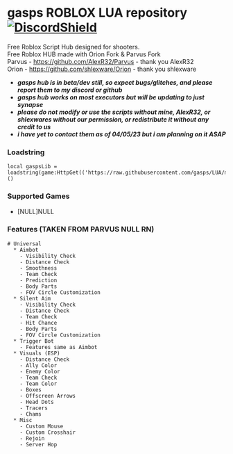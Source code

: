 <h1 class="code-line" data-line-start=0 data-line-end=1 ><a id="gasps_ROBLOX_LUA_repository__DiscordShieldhttpsdiscordappcomapiguilds1076306338172379237widgetpnghttpsdiscordgghb8D3FfUDQ_0"></a>gasps ROBLOX LUA repository  <a href="https://discord.gg/hb8D3FfUDQ"><img src="https://discordapp.com/api/guilds/1076306338172379237/widget.png" alt="DiscordShield"></a></h1>
<p class="has-line-data" data-line-start="1" data-line-end="5">Free Roblox Script Hub designed for shooters.<br>
Free Roblox HUB made with Orion Fork &amp; Parvus Fork<br>
Parvus - <a href="https://github.com/AlexR32/Parvus">https://github.com/AlexR32/Parvus</a> - thank you AlexR32<br>
Orion - <a href="https://github.com/shlexware/Orion">https://github.com/shlexware/Orion</a> - thank you shlexware</p>
<ul>
<li class="has-line-data" data-line-start="6" data-line-end="7"><strong><em>gasps hub is in beta/dev still, so expect bugs/glitches, and please report them to my discord or github</em></strong></li>
<li class="has-line-data" data-line-start="7" data-line-end="8"><strong><em>gasps hub works on most executors but will be updating to just synapse</em></strong></li>
<li class="has-line-data" data-line-start="8" data-line-end="9"><strong><em>please do not modify or use the scripts without mine, AlexR32, or shlexwares without our permission, or redistribute it without any credit to us</em></strong></li>
<li class="has-line-data" data-line-start="9" data-line-end="11"><strong><em>i have yet to contact them as of 04/05/23 but i  am planning on it ASAP</em></strong></li>
</ul>
<h3 class="code-line" data-line-start=11 data-line-end=12 ><a id="Loadstring_11"></a>Loadstring</h3>
<pre><code class="has-line-data" data-line-start="13" data-line-end="15" class="language-lua"><span class="hljs-keyword">local</span> gaspsLib = <span class="hljs-built_in">loadstring</span>(game:HttpGet((<span class="hljs-string">'https://raw.githubusercontent.com/gasps/LUA/main/gasps/gaspsUI/source'</span>)))()
</code></pre>
<h3 class="code-line" data-line-start=15 data-line-end=16 ><a id="Supported_Games_15"></a>Supported Games</h3>
<ul>
<li class="has-line-data" data-line-start="16" data-line-end="17">[NULL]NULL</li>
</ul>
<h3 class="code-line" data-line-start=17 data-line-end=18 ><a id="Features_TAKEN_FROM_PARVUS_NULL_RN_17"></a>Features (TAKEN FROM PARVUS NULL RN)</h3>
<pre><code class="has-line-data" data-line-start="19" data-line-end="54" class="language-markdown"><span class="hljs-header"># Universal</span>
  * Aimbot
<span class="hljs-code">    - Visibility Check</span>
<span class="hljs-code">    - Distance Check</span>
<span class="hljs-code">    - Smoothness</span>
<span class="hljs-code">    - Team Check</span>
<span class="hljs-code">    - Prediction</span>
<span class="hljs-code">    - Body Parts</span>
<span class="hljs-code">    - FOV Circle Customization</span>
  * Silent Aim
<span class="hljs-code">    - Visibility Check</span>
<span class="hljs-code">    - Distance Check</span>
<span class="hljs-code">    - Team Check</span>
<span class="hljs-code">    - Hit Chance</span>
<span class="hljs-code">    - Body Parts</span>
<span class="hljs-code">    - FOV Circle Customization</span>
  * Trigger Bot
<span class="hljs-code">    - Features same as Aimbot</span>
  * Visuals (ESP)
<span class="hljs-code">    - Distance Check</span>
<span class="hljs-code">    - Ally Color</span>
<span class="hljs-code">    - Enemy Color</span>
<span class="hljs-code">    - Team Check</span>
<span class="hljs-code">    - Team Color</span>
<span class="hljs-code">    - Boxes</span>
<span class="hljs-code">    - Offscreen Arrows</span>
<span class="hljs-code">    - Head Dots</span>
<span class="hljs-code">    - Tracers</span>
<span class="hljs-code">    - Chams</span>
  * Misc
<span class="hljs-code">    - Custom Mouse</span>
<span class="hljs-code">    - Custom Crosshair</span>
<span class="hljs-code">    - Rejoin</span>
<span class="hljs-code">    - Server Hop</span>
</code></pre>
